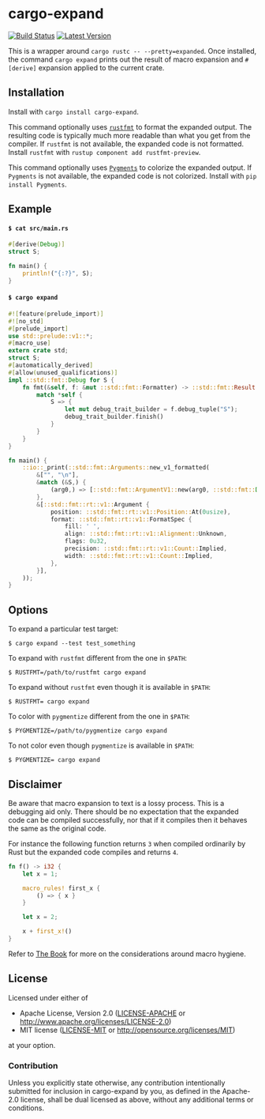 # cargo-expand

[![Build Status](https://travis-ci.org/dtolnay/cargo-expand.svg?branch=master)](https://travis-ci.org/dtolnay/cargo-expand)
[![Latest Version](https://img.shields.io/crates/v/cargo-expand.svg)](https://crates.io/crates/cargo-expand)

This is a wrapper around `cargo rustc -- --pretty=expanded`. Once installed, the
command `cargo expand` prints out the result of macro expansion and `#[derive]`
expansion applied to the current crate.

## Installation

Install with `cargo install cargo-expand`.

This command optionally uses
[`rustfmt`](https://github.com/rust-lang-nursery/rustfmt)
to format the expanded output. The resulting code is typically much more
readable than what you get from the compiler. If `rustfmt` is not available, the
expanded code is not formatted. Install `rustfmt` with `rustup component add
rustfmt-preview`.

This command optionally uses [`Pygments`](http://pygments.org/) to colorize the
expanded output. If `Pygments` is not available, the expanded code is not
colorized. Install with `pip install Pygments`.

## Example

#### `$ cat src/main.rs`

```rust
#[derive(Debug)]
struct S;

fn main() {
    println!("{:?}", S);
}
```

#### `$ cargo expand`

```rust
#![feature(prelude_import)]
#![no_std]
#[prelude_import]
use std::prelude::v1::*;
#[macro_use]
extern crate std;
struct S;
#[automatically_derived]
#[allow(unused_qualifications)]
impl ::std::fmt::Debug for S {
    fn fmt(&self, f: &mut ::std::fmt::Formatter) -> ::std::fmt::Result {
        match *self {
            S => {
                let mut debug_trait_builder = f.debug_tuple("S");
                debug_trait_builder.finish()
            }
        }
    }
}

fn main() {
    ::io::_print(::std::fmt::Arguments::new_v1_formatted(
        &["", "\n"],
        &match (&S,) {
            (arg0,) => [::std::fmt::ArgumentV1::new(arg0, ::std::fmt::Debug::fmt)],
        },
        &[::std::fmt::rt::v1::Argument {
            position: ::std::fmt::rt::v1::Position::At(0usize),
            format: ::std::fmt::rt::v1::FormatSpec {
                fill: ' ',
                align: ::std::fmt::rt::v1::Alignment::Unknown,
                flags: 0u32,
                precision: ::std::fmt::rt::v1::Count::Implied,
                width: ::std::fmt::rt::v1::Count::Implied,
            },
        }],
    ));
}
```

## Options

To expand a particular test target:

`$ cargo expand --test test_something`

To expand with `rustfmt` different from the one in `$PATH`:

`$ RUSTFMT=/path/to/rustfmt cargo expand`

To expand without `rustfmt` even though it is available in `$PATH`:

`$ RUSTFMT= cargo expand`

To color with `pygmentize` different from the one in `$PATH`:

`$ PYGMENTIZE=/path/to/pygmentize cargo expand`

To not color even though `pygmentize` is available in `$PATH`:

`$ PYGMENTIZE= cargo expand`

## Disclaimer

Be aware that macro expansion to text is a lossy process. This is a debugging
aid only. There should be no expectation that the expanded code can be compiled
successfully, nor that if it compiles then it behaves the same as the original
code.

For instance the following function returns `3` when compiled ordinarily by Rust
but the expanded code compiles and returns `4`.

```rust
fn f() -> i32 {
    let x = 1;

    macro_rules! first_x {
        () => { x }
    }

    let x = 2;

    x + first_x!()
}
```

Refer to [The Book] for more on the considerations around macro hygiene.

[The Book]: https://doc.rust-lang.org/book/first-edition/macros.html#hygiene

## License

Licensed under either of

 * Apache License, Version 2.0 ([LICENSE-APACHE](LICENSE-APACHE) or http://www.apache.org/licenses/LICENSE-2.0)
 * MIT license ([LICENSE-MIT](LICENSE-MIT) or http://opensource.org/licenses/MIT)

at your option.

### Contribution

Unless you explicitly state otherwise, any contribution intentionally submitted
for inclusion in cargo-expand by you, as defined in the Apache-2.0 license,
shall be dual licensed as above, without any additional terms or conditions.
